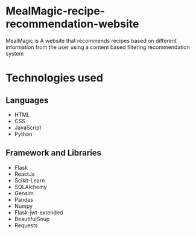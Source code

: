 # MealMagic-recipe-recommendation-website
MealMagic is A website that recommends recipes based on different information from the user using a content based filtering recommendation system

# Technologies used
## Languages
- HTML
- CSS
- JavaScript
- Python
## Framework and Libraries
- Flask
- ReactJs
- Scikit-Learn
- SQLAlchemy
- Gensim
- Pandas
- Numpy
- Flask-jwt-extended
- BeautifulSoup
- Requests